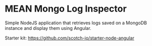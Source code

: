 # MEAN Mongo Log Inspector

Simple NodeJS application that retrieves logs saved on a MongoDB instance and display them using Angular.


Starter kit: https://github.com/scotch-io/starter-node-angular
